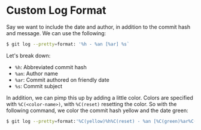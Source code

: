 Custom Log Format
==

Say we want to include the date and author, in addition to the commit hash and message. We can use the following:

```bash
$ git log --pretty=format: '%h - %an [%ar] %s`
```

Let's break down:

* `%h`: Abbreviated commit hash
* `%an`: Author name
* `%ar`: Commit authored on friendly date
* `%s`: Commit subject 

In addition, we can pimp this up by adding a little color. Colors are specified with `%C(<color-name>)`, with `%C(reset)` resetting the color. So with the following command, we color the commit hash yellow and the date green:

```bash
$ git log --pretty=format:'%C(yellow)%h%C(reset) - %an [%C(green)%ar%C(reset)] %s'
```
